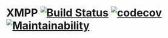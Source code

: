 # XMPP [![Build Status](https://travis-ci.org/lamtev/xmpp.svg?branch=master)](https://travis-ci.org/lamtev/xmpp) [![codecov](https://codecov.io/gh/lamtev/xmpp/branch/master/graph/badge.svg)](https://codecov.io/gh/lamtev/xmpp) [![Maintainability](https://api.codeclimate.com/v1/badges/fbae5a1281efad46cc0e/maintainability)](https://codeclimate.com/github/lamtev/xmpp/maintainability)
